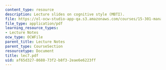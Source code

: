 ```yaml
---
content_type: resource
description: Lecture slides on cognitive style (MBTI).
file: https://ol-ocw-studio-app-qa.s3.amazonaws.com/courses/15-301-managerial-psychology-fall-2006/af65d327868873f2b8f32eae6e6223ff_lec7.pdf
file_type: application/pdf
learning_resource_types:
- Lecture Notes
ocw_type: OCWFile
parent_title: Lecture Notes
parent_type: CourseSection
resourcetype: Document
title: lec7.pdf
uid: af65d327-8688-73f2-b8f3-2eae6e6223ff
---
```

